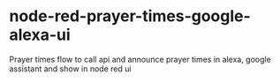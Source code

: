 # node-red-prayer-times-google-alexa-ui
Prayer times flow to call api and announce prayer times in alexa, google assistant and show in node red ui
